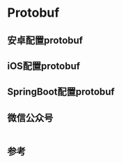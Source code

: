 # Protobuf

## 安卓配置protobuf

## iOS配置protobuf

## SpringBoot配置protobuf

## 微信公众号

<img :src="$withBase('/image/qrcode_xiaperio_430.jpg')" style="width:250px;"/>

## 参考
